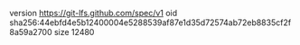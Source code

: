 version https://git-lfs.github.com/spec/v1
oid sha256:44ebfd4e5b12400004e5288539af87e1d35d72574ab72eb8835cf2f8a59a2700
size 12480
